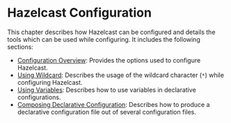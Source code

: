 
# Hazelcast Configuration

This chapter describes how Hazelcast can be configured and details the tools which can be used while configuring. It includes the following sections:

- [Configuration Overview](#configuration-overview): Provides the options used to configure Hazelcast.
- [Using Wildcard](#using-wildcard): Describes the usage of the wildcard character (`*`) while configuring Hazelcast.
- [Using Variables](#using-variables): Describes how to use variables in declarative configurations.
- [Composing Declarative Configuration](#composing-declarative-configuration): Describes how to produce a declarative configuration file out of several configuration files.
